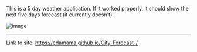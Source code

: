 This is a 5 day weather application. If it worked properly, it should show the next five days forecast (it currently doesn't).

![image](https://github.com/edamama/City-Forecast-/assets/169082073/184b9e48-5512-4f3a-9ab0-eb5479d70d55)

------------------------------------
Link to site:  https://edamama.github.io/City-Forecast-/
